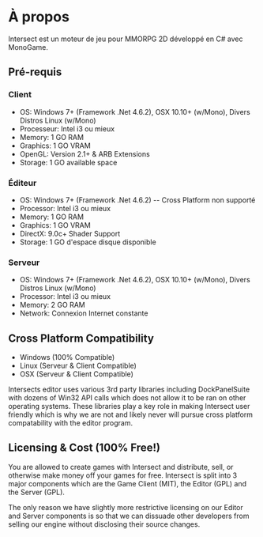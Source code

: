 # À propos
Intersect est un moteur de jeu pour MMORPG 2D développé en C# avec MonoGame.

## Pré-requis
### Client
* OS: Windows 7+ (Framework .Net  4.6.2), OSX 10.10+ (w/Mono), Divers Distros Linux (w/Mono)
* Processeur: Intel i3 ou mieux
* Memory: 1 GO RAM
* Graphics: 1 GO VRAM
* OpenGL: Version 2.1+ & ARB Extensions
* Storage: 1 GO available space
### Éditeur
* OS: Windows 7+ (Framework .Net  4.6.2) -- Cross Platform non supporté
* Processor: Intel i3 ou mieux
* Memory: 1 GO RAM
* Graphics: 1 GO VRAM
* DirectX: 9.0c+ Shader Support
* Storage: 1 GO d'espace disque disponible
### Serveur
* OS: Windows 7+ (Framework .Net  4.6.2), OSX 10.10+ (w/Mono), Divers Distros Linux (w/Mono)
* Processor: Intel i3 ou mieux
* Memory: 2 GO RAM
* Network: Connexion Internet constante



## Cross Platform Compatibility
* Windows (100% Compatible)
* Linux   (Serveur & Client Compatible)
* OSX	  (Serveur & Client Compatible)

Intersects editor uses various 3rd party libraries including DockPanelSuite with dozens of Win32 API calls which does not allow it to be ran on other operating systems. These libraries play a key role in making Intersect user friendly which is why we are not and likely never will pursue cross platform compatability with the editor program.



## Licensing & Cost (100% Free!)
You are allowed to create games with Intersect and distribute, sell, or otherwise make money off your games for free. Intersect is split into 3 major components which are the Game Client (MIT), the Editor (GPL) and the Server (GPL).

The only reason we have slightly more restrictive licensing on our Editor and Server components is so that we can dissuade other developers from selling our engine without disclosing their source changes.
